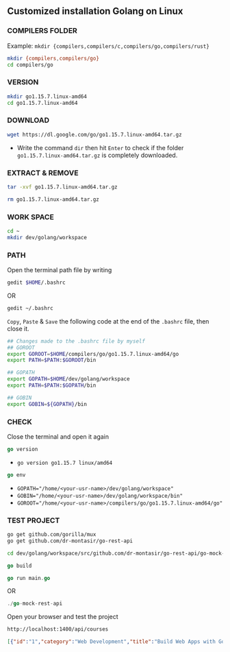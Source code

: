 ## Customized installation Golang on Linux



### COMPILERS FOLDER

Example: `mkdir {compilers,compilers/c,compilers/go,compilers/rust}`

```bash
mkdir {compilers,compilers/go}
cd compilers/go
```



### VERSION 

```bash
mkdir go1.15.7.linux-amd64
cd go1.15.7.linux-amd64
```



### DOWNLOAD

```bash
wget https://dl.google.com/go/go1.15.7.linux-amd64.tar.gz
```

* Write the command `dir` then hit `Enter` to check if the folder `go1.15.7.linux-amd64.tar.gz` is completely downloaded.



### EXTRACT & REMOVE

```bash
tar -xvf go1.15.7.linux-amd64.tar.gz
```

```bash
rm go1.15.7.linux-amd64.tar.gz
```



### WORK SPACE

```bash
cd ~
mkdir dev/golang/workspace
```



### PATH

Open the terminal path file by writing

```bash
gedit $HOME/.bashrc
```

OR

```bash
gedit ~/.bashrc
```

`Copy`, `Paste` & `Save` the following code at the end of the `.bashrc` file, then close it.

```bash
## Changes made to the .bashrc file by myself
## GOROOT
export GOROOT=$HOME/compilers/go/go1.15.7.linux-amd64/go
export PATH=$PATH:$GOROOT/bin

## GOPATH
export GOPATH=$HOME/dev/golang/workspace
export PATH=$PATH:$GOPATH/bin

## GOBIN
export GOBIN=${GOPATH}/bin
```



### CHECK

Close the terminal and open it again

```go
go version
```

* `go version go1.15.7 linux/amd64`

```go
go env
```

* `GOPATH="/home/<your-usr-name>/dev/golang/workspace"`
* `GOBIN="/home/<your-usr-name>/dev/golang/workspace/bin"`
* `GOROOT="/home/<your-usr-name>/compilers/go/go1.15.7.linux-amd64/go"`



### TEST PROJECT

```bash
go get github.com/gorilla/mux
go get github.com/dr-montasir/go-rest-api
```

```bash
cd dev/golang/workspace/src/github.com/dr-montasir/go-rest-api/go-mock-rest-api
```

```GO
go build
```

```go
go run main.go
```

OR

```GO
./go-mock-rest-api
```

Open your browser and test the project

```cmd
http://localhost:1400/api/courses
```

```json
[{"id":"1","category":"Web Development","title":"Build Web Apps with Go Language","instructor":{"firstName":"Rob","lastName":"Pike"},"cousreDuration":"4 months"},{"id":"2","category":"Mobile App Development","title":"Build Mobile Apps with Flutter Dart","instructor":{"firstName":"Lars","lastName":"Bak"},"cousreDuration":"5 months"}]
```
